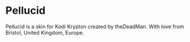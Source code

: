 Pellucid
===================

Pellucid is a skin for Kodi Krypton created by theDeadMan. With love from Bristol, United Kingdom, Europe.


